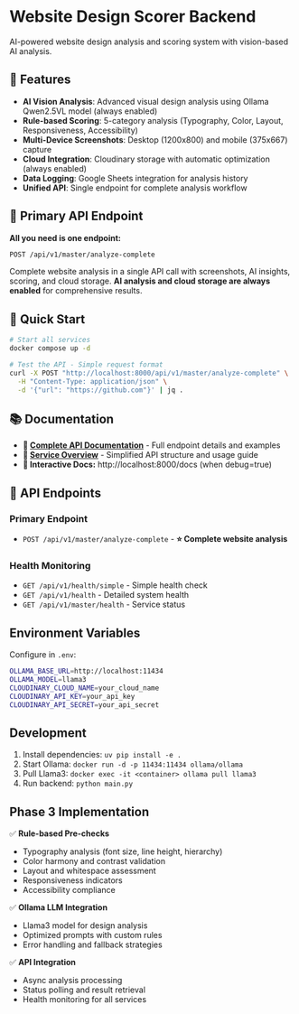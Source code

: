 # Website Design Scorer Backend

AI-powered website design analysis and scoring system with vision-based AI analysis.

## 🚀 Features

- **AI Vision Analysis**: Advanced visual design analysis using Ollama Qwen2.5VL model (always enabled)
- **Rule-based Scoring**: 5-category analysis (Typography, Color, Layout, Responsiveness, Accessibility)
- **Multi-Device Screenshots**: Desktop (1200x800) and mobile (375x667) capture
- **Cloud Integration**: Cloudinary storage with automatic optimization (always enabled)
- **Data Logging**: Google Sheets integration for analysis history
- **Unified API**: Single endpoint for complete analysis workflow

## 🎯 Primary API Endpoint

**All you need is one endpoint:**

```bash
POST /api/v1/master/analyze-complete
```

Complete website analysis in a single API call with screenshots, AI insights, scoring, and cloud storage.
**AI analysis and cloud storage are always enabled** for comprehensive results.

## 🚀 Quick Start

```bash
# Start all services
docker compose up -d

# Test the API - Simple request format
curl -X POST "http://localhost:8000/api/v1/master/analyze-complete" \
  -H "Content-Type: application/json" \
  -d '{"url": "https://github.com"}' | jq .
```

## 📚 Documentation

- **📖 [Complete API Documentation](./API_DOCUMENTATION.md)** - Full endpoint details and examples
- **🎯 [Service Overview](./SERVICE_OVERVIEW.md)** - Simplified API structure and usage guide
- **🔧 Interactive Docs:** http://localhost:8000/docs (when debug=true)

## 🔧 API Endpoints

### **Primary Endpoint**
- `POST /api/v1/master/analyze-complete` - **⭐ Complete website analysis**

### **Health Monitoring**  
- `GET /api/v1/health/simple` - Simple health check
- `GET /api/v1/health` - Detailed system health
- `GET /api/v1/master/health` - Service status

## Environment Variables

Configure in `.env`:

```bash
OLLAMA_BASE_URL=http://localhost:11434
OLLAMA_MODEL=llama3
CLOUDINARY_CLOUD_NAME=your_cloud_name
CLOUDINARY_API_KEY=your_api_key
CLOUDINARY_API_SECRET=your_api_secret
```

## Development

1. Install dependencies: `uv pip install -e .`
2. Start Ollama: `docker run -d -p 11434:11434 ollama/ollama`
3. Pull Llama3: `docker exec -it <container> ollama pull llama3`
4. Run backend: `python main.py`

## Phase 3 Implementation

✅ **Rule-based Pre-checks**
- Typography analysis (font size, line height, hierarchy)
- Color harmony and contrast validation
- Layout and whitespace assessment
- Responsiveness indicators
- Accessibility compliance

✅ **Ollama LLM Integration**
- Llama3 model for design analysis
- Optimized prompts with custom rules
- Error handling and fallback strategies

✅ **API Integration**
- Async analysis processing
- Status polling and result retrieval
- Health monitoring for all services
